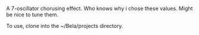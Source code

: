A 7-oscillator chorusing effect.
Who knows why i chose these values.
Might be nice to tune them.

To use, clone into the ~/Bela/projects directory.
